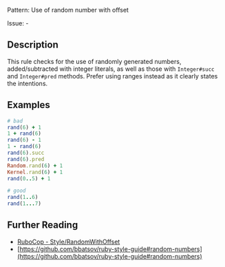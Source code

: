 Pattern: Use of random number with offset

Issue: -

## Description

This rule checks for the use of randomly generated numbers, added/subtracted with integer literals, as well as those with `Integer#succ` and `Integer#pred` methods. Prefer using ranges instead as it clearly states the intentions.

## Examples

```ruby
# bad
rand(6) + 1
1 + rand(6)
rand(6) - 1
1 - rand(6)
rand(6).succ
rand(6).pred
Random.rand(6) + 1
Kernel.rand(6) + 1
rand(0..5) + 1

# good
rand(1..6)
rand(1...7)
```

## Further Reading

* [RuboCop - Style/RandomWithOffset](https://rubocop.readthedocs.io/en/latest/cops_style/#stylerandomwithoffset)
* [https://github.com/bbatsov/ruby-style-guide#random-numbers](https://github.com/bbatsov/ruby-style-guide#random-numbers)
